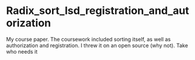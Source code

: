 # Radix_sort_lsd_registration_and_autorization
My course paper. The coursework included sorting itself, as well as authorization and registration. I threw it on an open source (why not). Take who needs it
